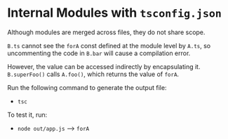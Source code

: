 # Internal Modules with `tsconfig.json`

Although modules are merged across files, they do not share scope.

`B.ts` cannot see the `forA` const defined at the module level by `A.ts`,
so uncommenting the code in `B.bar` will cause a compilation error.

However, the value can be accessed indirectly by encapsulating it.
`B.superFoo()` calls `A.foo()`, which returns the value of `forA`.

Run the following command to generate the output file:

* `tsc`

To test it, run:

* `node out/app.js` --> `forA`
